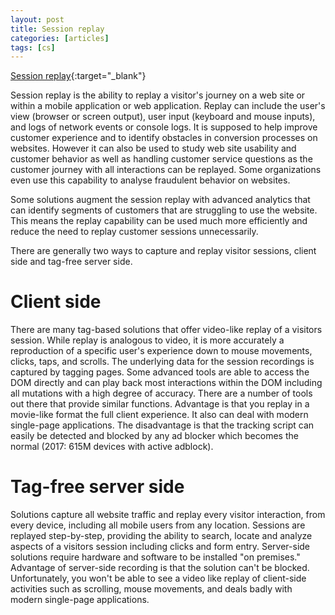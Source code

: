 ```yaml
---
layout: post
title: Session replay
categories: [articles]
tags: [cs]
---
```


[Session replay](https://en.wikipedia.org/wiki/Session_replay){:target="_blank"}

<!--more-->

Session replay is the ability to replay a visitor's journey on a web site or within a mobile application or web application. Replay can include the user's view (browser or screen output), user input (keyboard and mouse inputs), and logs of network events or console logs. It is supposed to help improve customer experience and to identify obstacles in conversion processes on websites. However it can also be used to study web site usability and customer behavior as well as handling customer service questions as the customer journey with all interactions can be replayed. Some organizations even use this capability to analyse fraudulent behavior on websites.

Some solutions augment the session replay with advanced analytics that can identify segments of customers that are struggling to use the website. This means the replay capability can be used much more efficiently and reduce the need to replay customer sessions unnecessarily.

There are generally two ways to capture and replay visitor sessions, client side and tag-free server side.

# Client side

There are many tag-based solutions that offer video-like replay of a visitors session. While replay is analogous to video, it is more accurately a reproduction of a specific user's experience down to mouse movements, clicks, taps, and scrolls. The underlying data for the session recordings is captured by tagging pages. Some advanced tools are able to access the DOM directly and can play back most interactions within the DOM including all mutations with a high degree of accuracy. There are a number of tools out there that provide similar functions. Advantage is that you replay in a movie-like format the full client experience. It also can deal with modern single-page applications. The disadvantage is that the tracking script can easily be detected and blocked by any ad blocker which becomes the normal (2017: 615M devices with active adblock).

# Tag-free server side

Solutions capture all website traffic and replay every visitor interaction, from every device, including all mobile users from any location. Sessions are replayed step-by-step, providing the ability to search, locate and analyze aspects of a visitors session including clicks and form entry. Server-side solutions require hardware and software to be installed "on premises." Advantage of server-side recording is that the solution can't be blocked. Unfortunately, you won't be able to see a video like replay of client-side activities such as scrolling, mouse movements, and deals badly with modern single-page applications.


